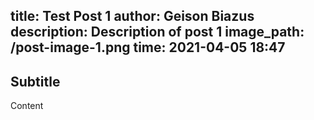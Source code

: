 title: Test Post 1
author: Geison Biazus
description: Description of post 1
image_path: /post-image-1.png
time: 2021-04-05 18:47
--
## Subtitle

Content